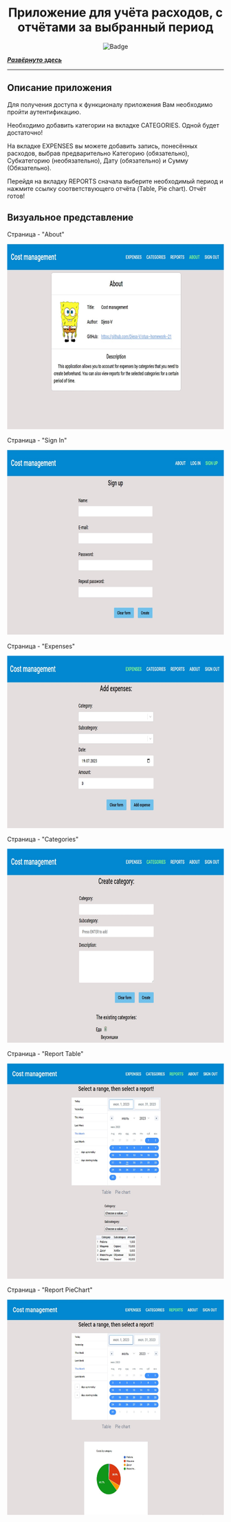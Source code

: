 <h1 align="center">Приложение для учёта расходов, с отчётами за выбранный период</h1>

<p align="center">
<img alt="Badge" src="https://github.com/djess-v/otus--homework--21/actions/workflows/sanity-check.yml/badge.svg" />
</p>

_**[Развёрнуто здесь](https://djess-v.github.io/otus--homework--21/)**_

---

<h2>Описание приложения</h2>

<p >Для получения доступа к функционалу приложения Вам необходимо пройти аутентификацию.</p>
<p >Необходимо добавить категории на вкладке CATEGORIES. Одной будет достаточно!</p>
<p >На вкладке EXPENSES вы можете добавить запись, понесённых расходов, выбрав предварительно Категорию (обязательно), Субкатегорию (необязательно), Дату (обязательно) и Сумму (Обязательно).</p>
<p >Перейдя на вкладку REPORTS сначала выберите необходимый период и нажмите ссылку соответствующего отчёта (Table, Pie chart). Отчёт готов!</p>

<h2>Визуальное представление</h2>

<p >Страница - "About"</p>

<img alt="About" src="./src/assets/images/previewAbout.jpg" width="790px" height="430px"/>

<p >Страница - "Sign In"</p>

<img alt="SignIn" src="./src/assets/images/previewSignIn.jpg" width="790px" height="430px"/>

<p >Страница - "Expenses"</p>

<img alt="Expenses" src="./src/assets/images/previewExpenses.jpg" width="790px" height="400px"/>

<p >Страница - "Categories"</p>

<img alt="Categories" src="./src/assets/images/previewCategories.jpg" width="790px" height="450px"/>

<p >Страница - "Report Table"</p>

<img alt="Table" src="./src/assets/images/previewReportTable.jpg" width="640px" height="500px"/>

<p >Страница - "Report PieChart"</p>

<img alt="PieChart" src="./src/assets/images/previewReportPieChart.jpg" width="640px" height="500px"/>
